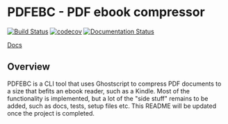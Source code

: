# PDFEBC - PDF ebook compressor

[![Build Status](https://travis-ci.org/slarse/pdfebc.svg?branch=master)](https://travis-ci.org/slarse/pdfebc)
[![codecov](https://codecov.io/gh/slarse/pdfebc/branch/master/graph/badge.svg)](https://codecov.io/gh/slarse/pdfebc)
[![Documentation Status](https://readthedocs.org/projects/pdfebc/badge/?version=latest)](http://pdfebc.readthedocs.io/en/latest/?badge=latest)

[Docs](http://pdfebc.readthedocs.io/en/latest/)

## Overview
PDFEBC is a CLI tool that uses Ghostscript to compress PDF documents to a size
that befits an ebook reader, such as a Kindle. Most of the functionality is
implemented, but a lot of the "side stuff" remains to be added, such as docs,
tests, setup files etc. This README will be updated once the project is completed.

